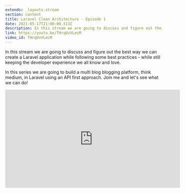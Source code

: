 ```yaml
---
extends: _layouts.stream
section: content
title: Laravel Clean Architecture - Episode 1
date: 2021-05-17T21:00:00.513Z
description: In this stream we are going to discuss and figure out the best way we can create a Laravel application while following some best practices - while still keeping the developer experience we all know and love.
link: https://youtu.be/THrqUvVLecM
video_id: THrqUvVLecM
---
```

In this stream we are going to discuss and figure out the best way we can create a Laravel application while following some best practices - while still keeping the developer experience we all know and love.

In this series we are going to build a multi blog blogging platform, think medium, in Laravel using an API first approach. Join me and let's see what we can do!

<div class="aspect-w-16 aspect-h-9">
    <iframe width="560" height="315" src="https://www.youtube.com/embed/THrqUvVLecM" title="YouTube video player" frameborder="0" allow="accelerometer; autoplay; clipboard-write; encrypted-media; gyroscope; picture-in-picture" allowfullscreen></iframe>
</div>
